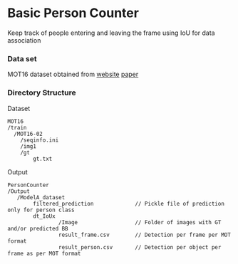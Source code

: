 # Basic Person Counter
Keep track of people entering and leaving the frame using IoU for data association

### Data set
MOT16 dataset obtained from [website] [paper]

### Directory Structure
Dataset
```
MOT16
/train
  /MOT16-02
    /seqinfo.ini
    /img1
    /gt
        gt.txt
```
Output
```
PersonCounter
/Output
   /ModelA_dataset
        filtered_prediction             // Pickle file of prediction only for person class
        dt_IoUx
                /Image                  // Folder of images with GT and/or predicted BB
                result_frame.csv        // Detection per frame per MOT format
                result_person.csv       // Detection per object per frame as per MOT format
```

[website]: https://motchallenge.net/data/MOT16/
[paper]: https://arxiv.org/pdf/1603.00831.pdf
